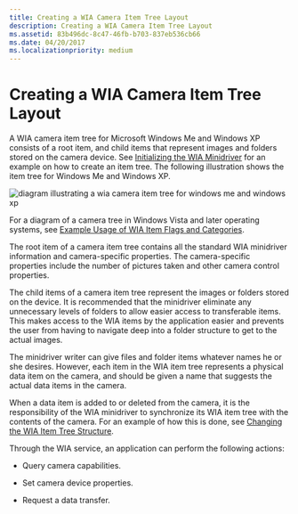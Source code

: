 ```yaml
---
title: Creating a WIA Camera Item Tree Layout
description: Creating a WIA Camera Item Tree Layout
ms.assetid: 83b496dc-8c47-46fb-b703-837eb536cb66
ms.date: 04/20/2017
ms.localizationpriority: medium
---
```


# Creating a WIA Camera Item Tree Layout





A WIA camera item tree for Microsoft Windows Me and Windows XP consists of a root item, and child items that represent images and folders stored on the camera device. See [Initializing the WIA Minidriver](initializing-the-wia-minidriver.md) for an example on how to create an item tree. The following illustration shows the item tree for Windows Me and Windows XP.

![diagram illustrating a wia camera item tree for windows me and windows xp](images/camera-tree.png)

For a diagram of a camera tree in Windows Vista and later operating systems, see [Example Usage of WIA Item Flags and Categories](example-usage-of-wia-item-flags-and-categories.md).

The root item of a camera item tree contains all the standard WIA minidriver information and camera-specific properties. The camera-specific properties include the number of pictures taken and other camera control properties.

The child items of a camera item tree represent the images or folders stored on the device. It is recommended that the minidriver eliminate any unnecessary levels of folders to allow easier access to transferable items. This makes access to the WIA items by the application easier and prevents the user from having to navigate deep into a folder structure to get to the actual images.

The minidriver writer can give files and folder items whatever names he or she desires. However, each item in the WIA item tree represents a physical data item on the camera, and should be given a name that suggests the actual data items in the camera.

When a data item is added to or deleted from the camera, it is the responsibility of the WIA minidriver to synchronize its WIA item tree with the contents of the camera. For an example of how this is done, see [Changing the WIA Item Tree Structure](changing-the-wia-item-tree-structure.md).

Through the WIA service, an application can perform the following actions:

-   Query camera capabilities.

-   Set camera device properties.

-   Request a data transfer.

 

 




